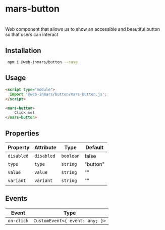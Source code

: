 # mars-button

# <mars-button>
Web component that allows us to show an accessible and beautiful button so that users can interact

## Installation
```bash
 npm i @web-inmars/button --save
```

## Usage
```html
<script type="module">
  import '@web-inmars/button/mars-button.js';
</script>

<mars-button>
    Click me!
</mars-button>
```

## Properties

| Property   | Attribute  | Type      | Default  |
|------------|------------|-----------|----------|
| `disabled` | `disabled` | `boolean` | false    |
| `type`     | `type`     | `string`  | "button" |
| `value`    | `value`    | `string`  | ""       |
| `variant`  | `variant`  | `string`  | ""       |

## Events

| Event      | Type                           |
|------------|--------------------------------|
| `on-click` | `CustomEvent<{ event: any; }>` |
